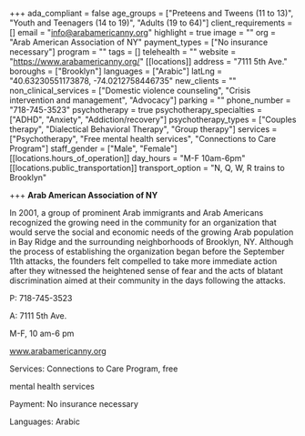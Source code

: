 +++
ada_compliant = false
age_groups = ["Preteens and Tweens (11 to 13)", "Youth and Teenagers (14 to 19)", "Adults (19 to 64)"]
client_requirements = []
email = "info@arabamericanny.org"
highlight = true
image = ""
org = "Arab American Association of NY"
payment_types = ["No insurance necessary"]
program = ""
tags = []
telehealth = ""
website = "https://www.arabamericanny.org/"
[[locations]]
address = "7111 5th Ave."
boroughs = ["Brooklyn"]
languages = ["Arabic"]
latLng = "40.63230551173878, -74.0212758446735"
new_clients = ""
non_clinical_services = ["Domestic violence counseling", "Crisis intervention and management", "Advocacy"]
parking = ""
phone_number = "718-745-3523"
psychotherapy = true
psychotherapy_specialties = ["ADHD", "Anxiety", "Addiction/recovery"]
psychotherapy_types = ["Couples therapy", "Dialectical Behavioral Therapy", "Group therapy"]
services = ["Psychotherapy", "Free mental health services", "Connections to Care Program"]
staff_gender = ["Male", "Female"]
[[locations.hours_of_operation]]
day_hours = "M-F 10am-6pm"
[[locations.public_transportation]]
transport_option = "N, Q, W, R trains to Brooklyn"

+++
**Arab American Association of NY**

In 2001, a group of prominent Arab immigrants and Arab Americans recognized the growing need in the community for an organization that would serve the social and economic needs of the growing Arab population in Bay Ridge and the surrounding neighborhoods of Brooklyn, NY. Although the process of establishing the organization began before the September 11th attacks, the founders felt compelled to take more immediate action after they witnessed the heightened sense of fear and the acts of blatant discrimination aimed at their community in the days following the attacks. 

P: 718-745-3523

A: 7111 5th Ave.

M-F, 10 am-6 pm

www.arabamericanny.org

Services: Connections to Care Program, free

mental health services

Payment: No insurance necessary

Languages: Arabic